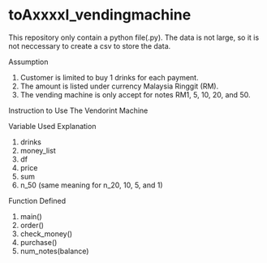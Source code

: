 # toAxxxxl_vendingmachine

This repository only contain a python file(.py).
The data is not large, so it is not neccessary to create a csv to store the data.

Assumption
1. Customer is limited to buy 1 drinks for each payment.
2. The amount is listed under currency Malaysia Ringgit (RM).
3. The vending machine is only accept for notes RM1, 5, 10, 20, and 50.

Instruction to Use The Vendorint Machine


Variable Used Explanation
1. drinks
2. money_list
3. df
4. price
5. sum
6. n_50 (same meaning for n_20, 10, 5, and 1)


Function Defined
1. main()
2. order()
3. check_money()
4. purchase()
5. num_notes(balance)

   
